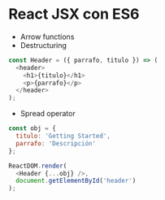 # React JSX con ES6

* Arrow functions
* Destructuring

```js
const Header = ({ parrafo, titulo }) => (
  <header>
    <h1>{titulo}</h1>
    <p>{parrafo}</p>
  </header>
);
```

* Spread operator

```js
const obj = {
  titulo: 'Getting Started',
  parrafo: 'Descripción'
};

ReactDOM.render(
  <Header {...obj} />,
  document.getElementById('header')
);
```
